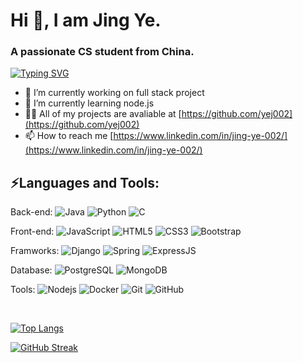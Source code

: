 # Hi 👋, I am Jing Ye.
### A passionate CS student from China.
[![Typing SVG](https://readme-typing-svg.herokuapp.com?font=Brush+Script+MT&size=35&color=9919FF&background=F9D3FF85&vCenter=true&lines=Welcome+to+my+GitHub+Portfolio;++%E2%99%AA(%EF%BD%A5%CF%89%EF%BD%A5)%EF%BE%89+Thank+you)](https://git.io/typing-svg)

- 🔭 I’m currently working on full stack project
- 🌱 I’m currently learning node.js
- 👨‍💻 All of my projects are avaliable at [https://github.com/yej002](https://github.com/yej002)
- 📫 How to reach me [https://www.linkedin.com/in/jing-ye-002/](https://www.linkedin.com/in/jing-ye-002/)
## ⚡Languages and Tools:

Back-end:
![Java](https://img.shields.io/badge/-Java-FC5101?style=plastic&logo=Java)
![Python](https://img.shields.io/badge/-Python-13306F?style=plastic&logo=Python)
![C](https://img.shields.io/badge/-C-155AB8?style=plastic&logo=C)

Front-end:
![JavaScript](https://img.shields.io/badge/-JavaScript-black?style=plastic&logo=javascript)
![HTML5](https://img.shields.io/badge/-HTML5-FC4901?style=plastic&logo=html5&logoColor=white)
![CSS3](https://img.shields.io/badge/-CSS3-007ACC?style=plastic&logo=css3)
![Bootstrap](https://img.shields.io/badge/-Bootstrap-581845?style=plastic&logo=bootstrap)

Framworks:
![Django](https://img.shields.io/badge/-Django-092E20?style=plastic&logo=Django)
![Spring](https://img.shields.io/badge/-Spring-014F0D?style=plastic&logo=Spring)
![ExpressJS](https://img.shields.io/badge/-ExpressJS-171F8F?style=plastic&logo=Express)

Database:
![PostgreSQL](https://img.shields.io/badge/-PostgreSQL-2B3A79?style=plastic&logo=postgresql)
![MongoDB](https://img.shields.io/badge/-MongoDB-043316?style=plastic&logo=mongodb)

Tools:
![Nodejs](https://img.shields.io/badge/-Nodejs-084D07?style=plastic&logo=Node.js)
![Docker](https://img.shields.io/badge/-Docker-071E5B?style=plastic&logo=docker)
![Git](https://img.shields.io/badge/-Git-181717?style=plastic&logo=git)
![GitHub](https://img.shields.io/badge/-GitHub-181717?style=plastic&logo=github)


<br />

[![Top Langs](https://github-readme-stats.vercel.app/api/top-langs/?username=yej002&theme=dracula&layout=compact)](https://github.com/anuraghazra/github-readme-stats)

[![GitHub Streak](https://github-readme-streak-stats.herokuapp.com?user=yej002&theme=dracula)](https://git.io/streak-stats)

